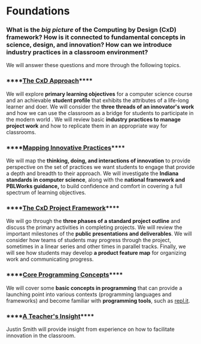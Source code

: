 # Foundations

### **What is the** _**big picture**_ **of the Computing by Design \(CxD\) framework? How is it connected to fundamental concepts in science, design, and innovation? How can we introduce industry practices in a classroom environment?**

We will answer these questions and more through the following topics.

### \*\*\*\*[**The CxD Approach**](cxd-approach.md)\*\*\*\*

We will explore **primary learning objectives** for a computer science course and an achievable **student profile** that exhibits the attributes of a life-long learner and doer.  We will consider the **three threads of an innovator's work** and how we can use the classroom as a bridge for students to participate in the modern world .  We will review basic **industry practices to manage project work** and how to replicate them in an appropriate way for classrooms.

### \*\*\*\*[**Mapping Innovative Practices**](mapping-skills-and-practices.md)\*\*\*\*

We will map the **thinking, doing, and interactions of innovation** to provide perspective on the set of practices we want students to engage that provide a depth and breadth to their approach. We will investigate the **Indiana standards in computer science**, along with the **national framework and PBLWorks guidance,** to build confidence and comfort in covering a full spectrum of learning objectives.

### \*\*\*\*[**The CxD Project Framework**](cxd-framework.md)\*\*\*\*

We will go through the **three phases of a standard project outline** and discuss the primary activities in completing projects. We will review the important milestones of the **public presentations and deliverables**. We will consider how teams of students may progress through the project, sometimes in a linear series and other times in parallel tracks. Finally, we will see how students may develop **a product feature map** for organizing work and communicating progress.

### \*\*\*\*[**Core Programming Concepts**](core-programming-concepts.md)\*\*\*\*

We will cover some **basic concepts in programming** that can provide a launching point into various contexts \(programming languages and frameworks\) and become familiar with **programming tools**, such as [repl.it](https://repl.it).

### \*\*\*\*[**A Teacher's Insight**](a-teachers-insight.md)\*\*\*\*

Justin Smith will provide insight from experience on how to facilitate innovation in the classroom.



